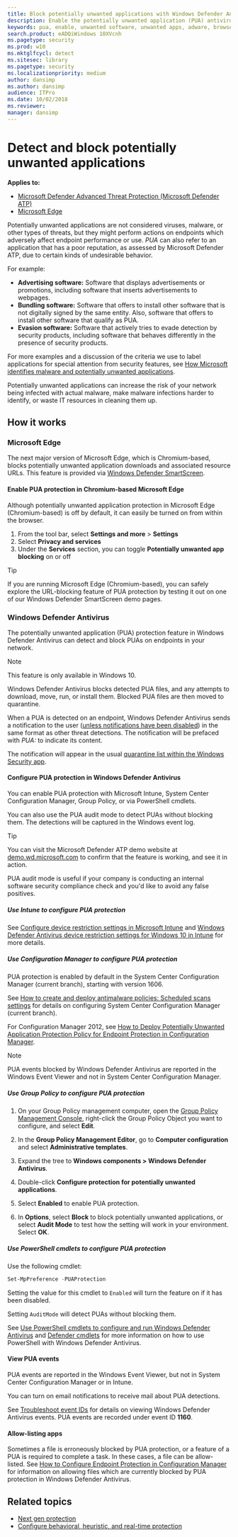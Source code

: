 ```yaml
---
title: Block potentially unwanted applications with Windows Defender Antivirus
description: Enable the potentially unwanted application (PUA) antivirus feature to block unwanted software such as adware.
keywords: pua, enable, unwanted software, unwanted apps, adware, browser toolbar, detect, block, Windows Defender Antivirus
search.product: eADQiWindows 10XVcnh
ms.pagetype: security
ms.prod: w10
ms.mktglfcycl: detect
ms.sitesec: library
ms.pagetype: security
ms.localizationpriority: medium
author: dansimp
ms.author: dansimp
audience: ITPro
ms.date: 10/02/2018
ms.reviewer: 
manager: dansimp
---
```


# Detect and block potentially unwanted applications

**Applies to:**

- [Microsoft Defender Advanced Threat Protection (Microsoft Defender ATP)](https://go.microsoft.com/fwlink/p/?linkid=2069559)
- [Microsoft Edge](https://docs.microsoft.com/microsoft-edge/deploy/microsoft-edge)

Potentially unwanted applications are not considered viruses, malware, or other types of threats, but they might perform actions on endpoints which adversely affect endpoint performance or use. _PUA_ can also refer to an application that has a poor reputation, as assessed by Microsoft Defender ATP, due to certain kinds of undesirable behavior.

For example:

* **Advertising software:** Software that displays advertisements or promotions, including software that inserts advertisements to webpages.
* **Bundling software:** Software that offers to install other software that is not digitally signed by the same entity. Also, software that offers to install other software that qualify as PUA.
* **Evasion software:** Software that actively tries to evade detection by security products, including software that behaves differently in the presence of security products.

For more examples and a discussion of the criteria we use to label applications for special attention from security features, see [How Microsoft identifies malware and potentially unwanted applications](../intelligence/criteria.md).

Potentially unwanted applications can increase the risk of your network being infected with actual malware, make malware infections harder to identify, or waste IT resources in cleaning them up.

## How it works

### Microsoft Edge

The next major version of Microsoft Edge, which is Chromium-based, blocks potentially unwanted application downloads and associated resource URLs. This feature is provided via [Windows Defender SmartScreen](../windows-defender-smartscreen/windows-defender-smartscreen-overview.md).

#### Enable PUA protection in Chromium-based Microsoft Edge

Although potentially unwanted application protection in Microsoft Edge (Chromium-based) is off by default, it can easily be turned on from within the browser.

1. From the tool bar, select **Settings and more** > **Settings**
1. Select **Privacy and services**
1. Under the **Services** section, you can toggle **Potentially unwanted app blocking** on or off

> [!TIP]
> If you are running Microsoft Edge (Chromium-based), you can safely explore the URL-blocking feature of PUA protection by testing it out on one of our Windows Defender SmartScreen demo pages.

<!-- ^^ NOT currently up and running. From Matt Esquivel: "We need to add something to the test pages. [...] The URL I use now is: https://test.smartscreen.msft.net/urlrep_download/puaa_090_download_link.exe"-->

### Windows Defender Antivirus

The potentially unwanted application (PUA) protection feature in Windows Defender Antivirus can detect and block PUAs on endpoints in your network.

> [!NOTE]
> This feature is only available in Windows 10.

Windows Defender Antivirus blocks detected PUA files, and any attempts to download, move, run, or install them. Blocked PUA files are then moved to quarantine.

When a PUA is detected on an endpoint, Windows Defender Antivirus sends a notification to the user ([unless notifications have been disabled](configure-notifications-windows-defender-antivirus.md)) in the same format as other threat detections. The notification will be prefaced with _PUA:_ to indicate its content.

The notification will appear in the usual [quarantine list within the Windows Security app](windows-defender-security-center-antivirus.md#detection-history).

#### Configure PUA protection in Windows Defender Antivirus

You can enable PUA protection with Microsoft Intune, System Center Configuration Manager, Group Policy, or via PowerShell cmdlets.

You can also use the PUA audit mode to detect PUAs without blocking them. The detections will be captured in the Windows event log.

> [!TIP]
> You can visit the Microsoft Defender ATP demo website at [demo.wd.microsoft.com](https://demo.wd.microsoft.com/Page/UrlRep) to confirm that the feature is working, and see it in action.

PUA audit mode is useful if your company is conducting an internal software security compliance check and you'd like to avoid any false positives.

##### Use Intune to configure PUA protection

See [Configure device restriction settings in Microsoft Intune](https://docs.microsoft.com/intune/device-restrictions-configure) and [Windows Defender Antivirus device restriction settings for Windows 10 in Intune](https://docs.microsoft.com/intune/device-restrictions-windows-10#windows-defender-antivirus) for more details.

##### Use Configuration Manager to configure PUA protection

PUA protection is enabled by default in the System Center Configuration Manager (current branch), starting with  version 1606.

See [How to create and deploy antimalware policies: Scheduled scans settings](https://docs.microsoft.com/sccm/protect/deploy-use/endpoint-antimalware-policies#real-time-protection-settings) for details on configuring System Center Configuration Manager (current branch).

For Configuration Manager 2012, see [How to Deploy Potentially Unwanted Application Protection Policy for Endpoint Protection in Configuration Manager](https://technet.microsoft.com/library/hh508770.aspx#BKMK_PUA).

> [!NOTE]
> PUA events blocked by Windows Defender Antivirus are reported in the Windows Event Viewer and not in System Center Configuration Manager.

##### Use Group Policy to configure PUA protection

1. On your Group Policy management computer, open the [Group Policy Management Console](https://technet.microsoft.com/library/cc731212.aspx), right-click the Group Policy Object you want to configure, and select **Edit**.

2. In the **Group Policy Management Editor**, go to **Computer configuration** and select **Administrative templates**.

3. Expand the tree to **Windows components > Windows Defender Antivirus**.

4. Double-click **Configure protection for potentially unwanted applications**.

5. Select **Enabled** to enable PUA protection.

6. In **Options**, select **Block** to block potentially unwanted applications, or select **Audit Mode** to test how the setting will work in your environment. Select **OK**.

##### Use PowerShell cmdlets to configure PUA protection

Use the following cmdlet:

```PowerShell
Set-MpPreference -PUAProtection
```

Setting the value for this cmdlet to `Enabled` will turn the feature on if it has been disabled.

Setting `AuditMode` will detect PUAs without blocking them.

See [Use PowerShell cmdlets to configure and run Windows Defender Antivirus](use-powershell-cmdlets-windows-defender-antivirus.md) and [Defender cmdlets](https://technet.microsoft.com/library/dn433280.aspx) for more information on how to use PowerShell with Windows Defender Antivirus.

#### View PUA events

PUA events are reported in the Windows Event Viewer, but not in System Center Configuration Manager or in Intune.

You can turn on email notifications to receive mail about PUA detections.

See [Troubleshoot event IDs](troubleshoot-windows-defender-antivirus.md) for details on viewing Windows Defender Antivirus events. PUA events are recorded under event ID **1160**.

#### Allow-listing apps

Sometimes a file is erroneously blocked by PUA protection, or a feature of a PUA is required to complete a task. In these cases, a file can be allow-listed. See [How to Configure Endpoint Protection in Configuration Manager](https://docs.microsoft.com/previous-versions/system-center/system-center-2012-R2/hh508770(v=technet.10)#to-exclude-specific-files-or-folders) for information on allowing files which are currently blocked by PUA protection in Windows Defender Antivirus.

## Related topics

- [Next gen protection](windows-defender-antivirus-in-windows-10.md)
- [Configure behavioral, heuristic, and real-time protection](configure-protection-features-windows-defender-antivirus.md)
